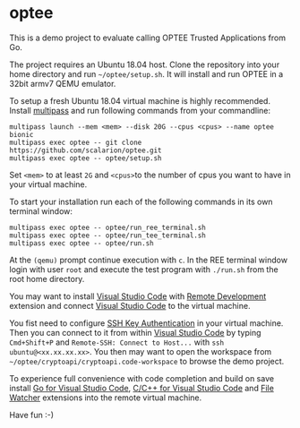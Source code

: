 # optee

This is a demo project to evaluate calling OPTEE Trusted Applications from Go.

The project requires an Ubuntu 18.04 host. Clone the repository into your home directory and run ```~/optee/setup.sh```. It will install and run OPTEE in a 32bit armv7 QEMU emulator.

To setup a fresh Ubuntu 18.04 virtual machine is highly recommended. Install [multipass](https://multipass.run) and run following commands from your commandline:

```
multipass launch --mem <mem> --disk 20G --cpus <cpus> --name optee bionic
multipass exec optee -- git clone https://github.com/scalarion/optee.git
multipass exec optee -- optee/setup.sh
```

Set ```<mem>``` to at least ```2G``` and ```<cpus>```to the number of cpus you want to have in your virtual machine. 

To start your installation run each of the following commands in its own terminal window:

```
multipass exec optee -- optee/run_ree_terminal.sh
multipass exec optee -- optee/run_tee_terminal.sh
multipass exec optee -- optee/run.sh
```

At the ```(qemu)``` prompt continue execution with ```c```. In the REE terminal window login with user ```root``` and execute the test program with ```./run.sh``` from the root home directory.

You may want to install [Visual Studio Code](https://code.visualstudio.com) with [Remote Development](https://marketplace.visualstudio.com/items?itemName=ms-vscode-remote.vscode-remote-extensionpack) extension and connect [Visual Studio Code](https://code.visualstudio.com) to the virtual machine. 

You fist need to configure [SSH Key Authentication](https://help.ubuntu.com/community/SSH/OpenSSH/Keys) in your virtual machine. Then you can connect to it from within [Visual Studio Code](https://code.visualstudio.com) by typing ```Cmd+Shift+P``` and ```Remote-SSH: Connect to Host...``` with ```ssh ubuntu@<xx.xx.xx.xx>```. You then may want to open the workspace from ```~/optee/cryptoapi/cryptoapi.code-workspace``` to browse the demo project. 

To experience full convenience with code completion and build on save install [Go for Visual Studio Code](https://marketplace.visualstudio.com/items?itemName=golang.Go), [C/C++ for Visual Studio Code](https://marketplace.visualstudio.com/items?itemName=ms-vscode.cpptools) and [File Watcher](https://marketplace.visualstudio.com/items?itemName=appulate.filewatcher) extensions into the remote virtual machine.

Have fun :-)
